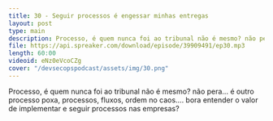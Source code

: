 ```yaml
---
title: 30 - Seguir processos é engessar minhas entregas
layout: post
type: main
description: Processo, é quem nunca foi ao tribunal não é mesmo? não pera... é outro processo poxa, processos, fluxos, ordem no caos.... bora entender o valor de implementar e seguir processos nas empresas?
file: https://api.spreaker.com/download/episode/39909491/ep30.mp3
length: 60:00
videoid: eNz0eVcoCZg
cover: "/devsecopspodcast/assets/img/30.png"
---
```


Processo, é quem nunca foi ao tribunal não é mesmo? não pera... é outro processo poxa, processos, fluxos, ordem no caos.... bora entender o valor de implementar e seguir processos nas empresas?